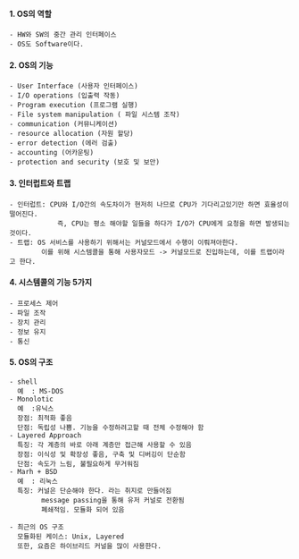 #### 1. OS의 역할
    - HW와 SW의 중간 관리 인터페이스
    - OS도 Software이다.
    
#### 2. OS의 기능
    - User Interface (사용자 인터페이스)
    - I/O operations (입출력 작동)
    - Program execution (프로그램 실행)
    - File system manipulation ( 파일 시스템 조작)
    - communication (커뮤니케이션)
    - resource allocation (자원 할당)
    - error detection (에러 검출)
    - accounting (어카운팅)
    - protection and security (보호 및 보안)

#### 3. 인터럽트와 트랩
    - 인터럽트: CPU와 I/O간의 속도차이가 현저히 나므로 CPU가 기다리고있기만 하면 효율성이 떨어진다.
                즉, CPU는 평소 해야할 일들을 하다가 I/O가 CPU에게 요청을 하면 발생되는 것이다.
    - 트랩: OS 서비스를 사용하기 위해서는 커널모드에서 수행이 이뤄져아한다.
            이를 위해 시스템콜을 통해 사용자모드 -> 커널모드로 진입하는데, 이를 트랩이라고 한다.
          
#### 4. 시스템콜의 기능 5가지
    - 프로세스 제어
    - 파일 조작
    - 장치 관리
    - 정보 유지
    - 통신
    
#### 5. OS의 구조
    - shell
      예  : MS-DOS
    - Monolotic
      예  :유닉스
      장점: 최적화 좋음
      단점: 독립성 나쁨. 기능을 수정하려고할 때 전체 수정해야 함
    - Layered Approach
      특징: 각 계층의 바로 아래 계층만 접근해 사용할 수 있음
      장점: 이식성 및 확장성 좋음, 구축 및 디버깅이 단순함
      단점: 속도가 느림, 불필요하게 무거워짐
    - Marh + BSD
      예  : 리눅스
      특징: 커널은 단순해야 한다. 라는 취지로 만들어짐
            message passing을 통해 유저 커널로 전환됨
            폐쇄적임. 모듈화 되어 있음
            
    - 최근의 OS 구조
      모듈화된 케이스: Unix, Layered
      또한, 요즘은 하이브리드 커널을 많이 사용한다.
